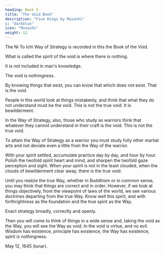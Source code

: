 ```yaml
---
heading: Book 5
title: "The Void Book"
description: "Five Rings by Musashi"
c: "darkblue"
icon: "Musashi"
weight: 12
---
```



The Ni To Ichi Way of Strategy is recorded in this the Book of the Void.

What is called the spirit of the void is where there is nothing. 

It is not included in man's knowledge.

The void is nothingness. 

By knowing things that exist, you can know that which does not exist. That is the void.

People in this world look at things mistakenly, and think that what they do not understand must be the void. This is not the true void. It is bewilderment.

In the Way of Strategy, also, those who study as warriors think that whatever they cannot understand in their craft is the void. This is not the true void.

To attain the Way of Strategy as a warrior you must study fully other martial arts and not deviate even a little from the Way of the warrior. 

With your spirit settled, accumulate practice day by day, and hour by hour. Polish the twofold spirit heart and mind, and sharpen the twofold gaze perception and sight. When your spirit is not in the least clouded, when the clouds of bewilderment clear away, there is the true void.

Until you realize the true Way, whether in Buddhism or in common sense, you may think that things are correct and in order. However, if we look at things objectively, from the viewpoint of laws of the world, we see various doctrines departing from the true Way. Know well this spirit, and with forthrightness as the foundation and the true spirit as the Way.

Enact strategy broadly, correctly and openly.

Then you will come to think of things in a wide sense and, taking the void as the Way, you will see the Way as void.
In the void is virtue, and no evil. Wisdom has existence, principle has existence, the Way has existence, spirit is nothingness.

May 12, 1645 (lunar)<!--
12th day of the 5th month 1645 , second year of Shoho (1645) -->.
<!-- Teruro Magonojo -->
